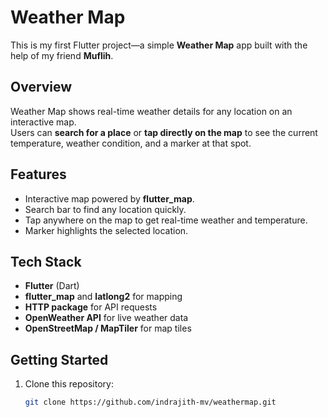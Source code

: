 # Weather Map

This is my first Flutter project—a simple **Weather Map** app built with the help of my friend **Muflih**.

## Overview
Weather Map shows real-time weather details for any location on an interactive map.  
Users can **search for a place** or **tap directly on the map** to see the current temperature, weather condition, and a marker at that spot.

## Features
- Interactive map powered by **flutter_map**.
- Search bar to find any location quickly.
- Tap anywhere on the map to get real-time weather and temperature.
- Marker highlights the selected location.

## Tech Stack
- **Flutter** (Dart)
- **flutter_map** and **latlong2** for mapping
- **HTTP package** for API requests
- **OpenWeather API** for live weather data
- **OpenStreetMap / MapTiler** for map tiles

## Getting Started
1. Clone this repository:
   ```bash
   git clone https://github.com/indrajith-mv/weathermap.git
